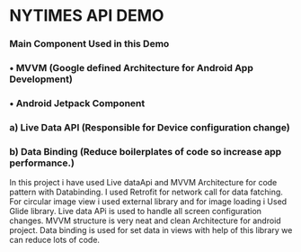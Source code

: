 #                                               NYTIMES API DEMO


### Main Component Used in this Demo

###          •	MVVM (Google defined Architecture for Android App Development)
###          •	Android Jetpack Component
###                a)	Live Data API (Responsible for Device configuration change)
###                b)	Data Binding (Reduce boilerplates of code so increase app performance.)
       
       
      
In this project i have used Live dataApi and MVVM Architecture for code pattern with Databinding.
I used Retrofit for network call for data fatching.
For circular image view i used external library and for image loading i Used Glide library.
Live data APi is used to handle all screen configuration changes.
MVVM structure is very neat and clean Architecture for android project.
Data binding is used for set data in views with help of this library we can reduce lots of code.
